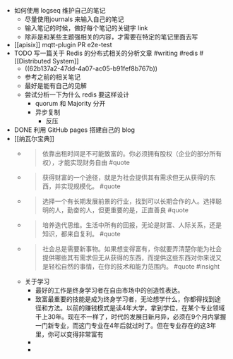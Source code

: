 - 如何使用 logseq 维护自己的笔记
	- 尽量使用journals 来输入自己的笔记
	- 输入笔记的时候，做好每个笔记的关键字 link
	- 除非是和某些主题强相关的内容，才需要在特定的笔记里面去写
- [[apisix]] mqtt-plugin PR e2e-test
- TODO 写一篇关于 Redis 的分布式相关的分析文章 #writing #redis #[[Distributed System]]
	- ((62b137a2-47dd-4a07-ac05-b91fef8b767b))
	- 参考之前的相关笔记
	- 最好是能有自己的见解
	- 尝试分析一下为什么 redis 要这样设计
		- quorum 和 Majority 分开
		- 异步复制
			- 反压
- DONE 利用 GitHub pages 搭建自己的 blog
- [[纳瓦尔宝典]]
	- > 依靠出租时间是不可能致富的。你必须拥有股权（企业的部分所有权），才能实现财务自由 #quote
	- > 获得财富的一个途径，就是为社会提供其有需求但无从获得的东西，并实现规模化。 #quote
	- > 选择一个有长期发展前景的行业，找到可以长期合作的人。选择聪明的人，勤奋的人，但更重要的是，正直善良 #quote
	- > 培养迭代思维。生活中所有的回报，无论是财富、人际关系，还是知识，都来自复利。 #quote
	- > 社会总是需要新事物。如果想变得富有，你就要弄清楚你能为社会提供哪些其有需求但无从获得的东西，而提供这些东西对你来说又是轻松自然的事情，在你的技术和能力范围内。 #quote #insight
	- 关于学习
		- 最好的工作是终身学习者在自由市场中的创造性表达。
		- 致富最重要的技能是成为终身学习者，无论想学什么，你都得找到途径和方法。以前的赚钱模式是读4年大学，拿到学位，在某个专业领域干上30年。现在不一样了，时代的发展日新月异，必须在9个月内掌握一门新专业，而这门专业在4年后就过时了。但在专业存在的这3年里，你可以变得非常富有
		-
		-